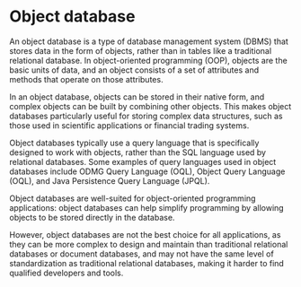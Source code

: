 # Object database

An object database is a type of database management system (DBMS) that stores data in the form of objects, rather than in tables like a traditional relational database. In object-oriented programming (OOP), objects are the basic units of data, and an object consists of a set of attributes and methods that operate on those attributes.

In an object database, objects can be stored in their native form, and complex objects can be built by combining other objects. This makes object databases particularly useful for storing complex data structures, such as those used in scientific applications or financial trading systems.

Object databases typically use a query language that is specifically designed to work with objects, rather than the SQL language used by relational databases. Some examples of query languages used in object databases include ODMG Query Language (OQL), Object Query Language (OQL), and Java Persistence Query Language (JPQL).

Object databases are well-suited for object-oriented programming applications: object databases can help simplify programming by allowing objects to be stored directly in the database.

However, object databases are not the best choice for all applications, as they can be more complex to design and maintain than traditional relational databases or document databases, and may not have the same level of standardization as traditional relational databases, making it harder to find qualified developers and tools.
